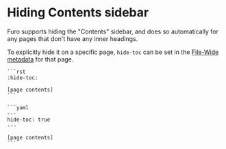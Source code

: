 # Hiding Contents sidebar

Furo supports hiding the "Contents" sidebar, and does so automatically for any
pages that don't have any inner headings.

To explicitly hide it on a specific page, `hide-toc` can be set in the [File-Wide metadata][sphinx-file-wide-metadata] for that page.

````{tab} reStructuredText
```rst
:hide-toc:

[page contents]
```
````

````{tab} Markdown (MyST)
```yaml
---
hide-toc: true
---

[page contents]
```
````

[sphinx-file-wide-metadata]: https://www.sphinx-doc.org/en/main/usage/restructuredtext/field-lists.html#metadata

